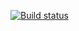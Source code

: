 [![Build status](https://ci.appveyor.com/api/projects/status/dwmafc7ioxtj62xx?svg=true)](https://ci.appveyor.com/project/22MILES/libvncserver)
